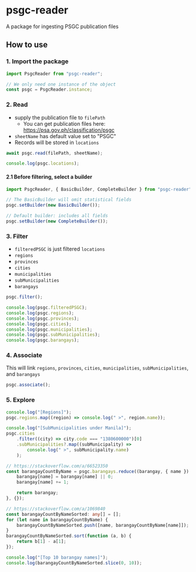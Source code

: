 # psgc-reader

A package for ingesting PSGC publication files

## How to use

### 1. Import the package

```typescript
import PsgcReader from "psgc-reader";

// We only need one instance of the object
const psgc = PsgcReader.instance;
```

### 2. Read

-   supply the publication file to `filePath`
    -   You can get publication files here: https://psa.gov.ph/classification/psgc
-   `sheetName` has default value set to "PSGC"
-   Records will be stored in `locations`

```typescript
await psgc.read(filePath, sheetName);

console.log(psgc.locations);
```

#### 2.1 Before filtering, select a builder

```typescript
import PsgcReader, { BasicBuilder, CompleteBuilder } from "psgc-reader";

// The BasicBuilder will omit statistical fields
psgc.setBuilder(new BasicBuilder());

// Default builder: includes all fields
psgc.setBuilder(new CompleteBuilder());
```

### 3. Filter

-   `filteredPSGC` is just filtered `locations`
-   `regions`
-   `provinces`
-   `cities`
-   `municipalities`
-   `subMunicipalities`
-   `barangays`

```typescript
psgc.filter();

console.log(psgc.filteredPSGC);
console.log(psgc.regions);
console.log(psgc.provinces);
console.log(psgc.cities);
console.log(psgc.municipalities);
console.log(psgc.subMunicipalities);
console.log(psgc.barangays);
```

### 4. Associate

This will link `regions`, `provinces`, `cities`, `municipalities`, `subMunicipalities`, and `barangays`

```typescript
psgc.associate();
```

### 5. Explore

```typescript
console.log("[Regions]");
psgc.regions.map((region) => console.log(" >", region.name));

console.log("[SubMunicipalities under Manila]");
psgc.cities
    .filter((city) => city.code === "1380600000")[0]
    .subMunicipalities?.map((subMunicipality) =>
        console.log(" >", subMunicipality.name)
    );

// https://stackoverflow.com/a/66523350
const barangayCountByName = psgc.barangays.reduce((barangay, { name }) => {
    barangay[name] = barangay[name] || 0;
    barangay[name] += 1;

    return barangay;
}, {});

// https://stackoverflow.com/a/1069840
const barangayCountByNameSorted: any[] = [];
for (let name in barangayCountByName) {
    barangayCountByNameSorted.push([name, barangayCountByName[name]]);
}
barangayCountByNameSorted.sort(function (a, b) {
    return b[1] - a[1];
});

console.log("[Top 10 barangay names]");
console.log(barangayCountByNameSorted.slice(0, 10));
```
